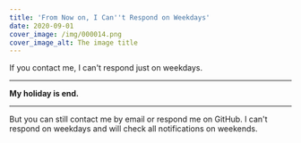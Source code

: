 ```yaml
---
title: 'From Now on, I Can''t Respond on Weekdays'
date: 2020-09-01
cover_image: /img/000014.png
cover_image_alt: The image title
---
```


If you contact me, I can't respond just on weekdays.

<!-- more -->

---

**My holiday is end.**

---

But you can still contact me by email or respond me on GitHub. I can't respond on weekdays and will check all notifications on weekends.

